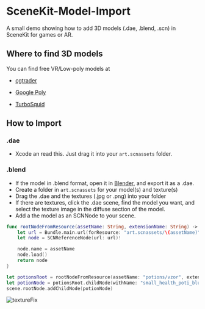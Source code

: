 # SceneKit-Model-Import
A small demo showing how to add 3D models (.dae, .blend, .scn) in SceneKit for games or AR.

## Where to find 3D models
You can find free VR/Low-poly models at

- [cgtrader](https://www.cgtrader.com/free-3d-models?polygons=lt_5k&low_poly=1)

- [Google Poly](https://poly.google.com/)

- [TurboSquid](https://www.turbosquid.com/Search/3D-Models/free)

## How to Import

### .dae
- Xcode an read this. Just drag it into your `art.scnassets` folder.

### .blend
- If the model in .blend format, open it in [Blender](https://www.blender.org/), and export it as a .dae.
- Create a folder in `art.scnassets`  for your model(s) and texture(s)
- Drag the .dae and the textures (.jpg or .png) into your folder
- If there are textures, click the .dae scene, find the model you want, and select the texture image in the diffuse section of the model.
- Add a the model as an SCNNode to your scene.

```swift
func rootNodeFromResource(assetName: String, extensionName: String) -> SCNNode {
    let url = Bundle.main.url(forResource: "art.scnassets/\(assetName)", withExtension: extensionName)!
    let node = SCNReferenceNode(url: url)!

    node.name = assetName
    node.load()
    return node
}

let potionsRoot = rootNodeFromResource(assetName: "potions/vzor", extensionName: "dae")
let potionNode = potionsRoot.childNode(withName: "small_health_poti_blue", recursively: true)!
scene.rootNode.addChildNode(potionNode)
```
![textureFix]

[textureFix]: https://github.com/p-sun/SceneKit-Model-Import/blob/master/Images/fix_dae_textures.png
